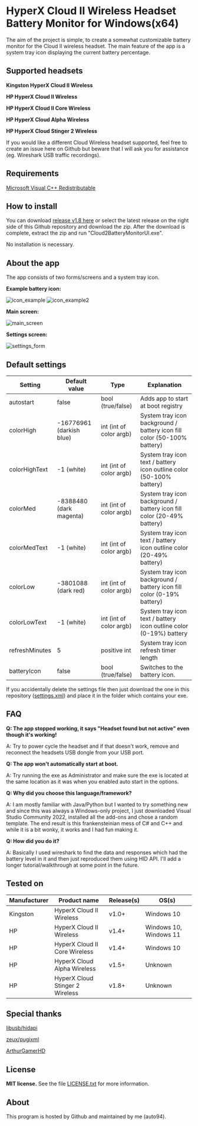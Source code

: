 
# HyperX Cloud II Wireless Headset Battery Monitor for Windows(x64)

The aim of the project is simple, to create a somewhat customizable battery monitor for the Cloud II wireless headset. The main feature of the app is a system tray icon displaying the current battery percentage.

## Supported headsets

**Kingston HyperX Cloud II Wireless**

**HP HyperX Cloud II Wireless**

**HP HyperX Cloud II Core Wireless**

**HP HyperX Cloud Alpha Wireless**

**HP HyperX Cloud Stinger 2 Wireless**

If you would like a different Cloud Wireless headset supported, feel free to create an issue here on Github but beware that I will ask you for assistance (eg. Wireshark USB traffic recordings).

## Requirements

[Microsoft Visual C++ Redistributable](https://learn.microsoft.com/en-us/cpp/windows/latest-supported-vc-redist?view=msvc-170#latest-microsoft-visual-c-redistributable-version)

## How to install

You can download [release v1.8 here](https://github.com/auto94/HyperX-Cloud-2-Battery-Monitor/releases/download/Release_v1.8/Cloud2BatteryMonitor_v1.8.zip) or select the latest release on the right side of this Github repository and download the zip. After the download is complete, extract the zip and run "Cloud2BatteryMonitorUI.exe". 

No installation is necessary.

## About the app

The app consists of two forms/screens and a system tray icon.

**Example battery icon:**

![icon_example](https://github.com/auto94/Cloud2-Battery-Monitor/assets/36648280/9ee9dc07-c16e-4f36-9f9f-457e2af8634f)
![icon_example2](https://github.com/user-attachments/assets/ad198f64-6681-44b4-a9b5-f3e02134faa0)

**Main screen:**

![main_screen](https://github.com/auto94/Cloud2-Battery-Monitor/assets/36648280/3546df9f-008a-416b-8d59-2f7526bdea86)


**Settings screen:**

![settings_form](https://github.com/user-attachments/assets/79c7fe4a-3f13-40a4-b3b4-776aef14fe8f)


## Default settings

|Setting| Default value | Type| Explanation|
|--|--|--|--|
| autostart | false | bool (true/false) | Adds app to start at boot registry
| colorHigh| -16776961 (darkish blue)| int (int of color argb) | System tray icon background / battery icon fill color (50-100% battery)
| colorHighText| -1 (white)| int (int of color argb) | System tray icon text / battery icon outline color (50-100% battery)
| colorMed| -8388480 (dark magenta)| int (int of color argb) | System tray icon background / battery icon fill color (20-49% battery)
| colorMedText| -1 (white)| int (int of color argb) | System tray icon text / battery icon outline color (20-49% battery)
| colorLow| -3801088 (dark red)| int (int of color argb) | System tray icon background / battery icon fill color (0-19% battery)
| colorLowText| -1 (white)| int (int of color argb) | System tray icon text / battery icon outline color (0-19%) battery
| refreshMinutes| 5| positive int | System tray icon refresh timer length
| batteryIcon| false| bool (true/false) | Switches to the battery icon.

If you accidentally delete the settings file then just download the one in this repository ([settings.xml](Cloud2BatteryMonitorUI/settings.xml)) and place it in the folder which contains your exe.

## FAQ

**Q: The app stopped working, it says "Headset found but not active" even though it's working!**

A: Try to power cycle the headset and if that doesn't work, remove and reconnect the headsets USB dongle from your USB port.

**Q: The app won't automatically start at boot.**

A: Try running the exe as Administrator and make sure the exe is located at the same location as it was when you enabled auto start in the options.

**Q: Why did you choose this language/framework?**

A: I am mostly familiar with Java/Python but I wanted to try something new and since this was always a Windows-only project, I just downloaded Visual Studio Community 2022, installed all the add-ons and chose a random template. 
The end result is this frankensteinian mess of C# and C++ and while it is a bit wonky, it works and I had fun making it. 

**Q: How did you do it?**

A: Basically I used wireshark to find the data and responses which had the battery level in it and then just reproduced them using HID API. I'll add a longer tutorial/walkthrough at some point in the future.

## Tested on
|Manufacturer| Product name | Release(s)| OS(s)|
|--|--|--|--|
| Kingston | HyperX Cloud II Wireless| v1.0+ | Windows 10
| HP | HyperX Cloud II Wireless | v1.4+ | Windows 10, Windows 11
| HP | HyperX Cloud II Core Wireless | v1.4+ | Windows 10
| HP | HyperX Cloud Alpha Wireless | v1.5+ | Unknown
| HP | HyperX Cloud Stinger 2 Wireless | v1.8+ | Unknown


## Special thanks

[libusb/hidapi](https://github.com/libusb/hidapi)

[zeux/pugixml](https://github.com/zeux/pugixml)

[ArthurGamerHD](https://github.com/ArthurGamerHD)

## License

**MIT license.**
See the file [LICENSE.txt](LICENSE.txt) for more information.

## About

This program is hosted by Github and maintained by me (auto94).
